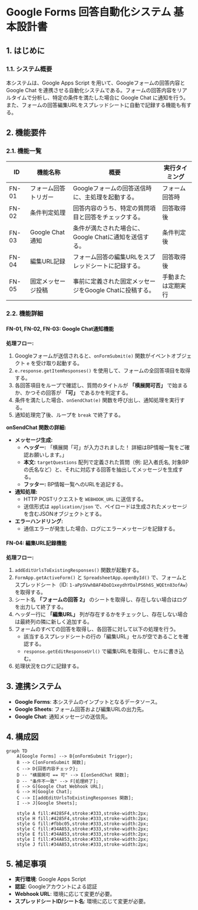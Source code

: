 # Google Forms 回答自動化システム 基本設計書

## 1. はじめに

### 1.1. システム概要
本システムは、Google Apps Script を用いて、Googleフォームの回答内容と Google Chat を連携させる自動化システムである。フォームの回答内容をリアルタイムで分析し、特定の条件を満たした場合に Google Chat に通知を行う。また、フォームの回答編集URLをスプレッドシートに自動で記録する機能も有する。

## 2. 機能要件

### 2.1. 機能一覧
| ID | 機能名称 | 概要 | 実行タイミング |
|---|---|---|---|
| FN-01 | フォーム回答トリガー | Googleフォームの回答送信時に、主処理を起動する。 | フォーム回答時 |
| FN-02 | 条件判定処理 | 回答内容のうち、特定の質問項目と回答をチェックする。 | 回答取得後 |
| FN-03 | Google Chat通知 | 条件が満たされた場合に、Google Chatに通知を送信する。 | 条件判定後 |
| FN-04 | 編集URL記録 | フォーム回答の編集URLをスプレッドシートに記録する。 | 回答取得後 |
| FN-05 | 固定メッセージ投稿 | 事前に定義された固定メッセージをGoogle Chatに投稿する。 | 手動または定期実行 |

### 2.2. 機能詳細

#### FN-01, FN-02, FN-03: Google Chat通知機能
**処理フロー:**
1. Googleフォームが送信されると、`onFormSubmit(e)` 関数がイベントオブジェクト `e` を受け取り起動する。
2. `e.response.getItemResponses()` を使用して、フォームの全回答項目を取得する。
3. 各回答項目をループで確認し、質問のタイトルが **「横展開可否」** で始まるか、かつその回答が **「可」** であるかを判定する。
4. 条件を満たした場合、`onSendChat(e)` 関数を呼び出し、通知処理を実行する。
5. 通知処理完了後、ループを `break` で終了する。

**onSendChat 関数の詳細:**
- **メッセージ生成:**
  - **ヘッダー:** 「横展開「可」が入力されました！ 詳細はBP情報一覧をご確認お願いします。」
  - **本文:** `targetQuestions` 配列で定義された質問（例: 記入者氏名, 対象BPの氏名など）と、それに対応する回答を抽出してメッセージを生成する。
  - **フッター:** BP情報一覧へのURLを追記する。
- **通知処理:**
  - HTTP POSTリクエストを `WEBHOOK_URL` に送信する。
  - 送信形式は `application/json` で、ペイロードは生成されたメッセージを含むJSONオブジェクトとする。
- **エラーハンドリング:**
  - 通信エラーが発生した場合、ログにエラーメッセージを記録する。

#### FN-04: 編集URL記録機能
**処理フロー:**
1. `addEditUrlsToExistingResponses()` 関数が起動する。
2. `FormApp.getActiveForm()` と `SpreadsheetApp.openById()` で、フォームとスプレッドシート（ID: `1-aPpSVwhBAF4DoD1xeydhYDalPS6h6S_WQEtn83ofAw`）を取得する。
3. シート名 **「フォームの回答 2」** のシートを取得し、存在しない場合はログを出力して終了する。
4. ヘッダー行に **「編集URL」** 列が存在するかをチェックし、存在しない場合は最終列の隣に新しく追加する。
5. フォームのすべての回答を取得し、各回答に対して以下の処理を行う。
   - 該当するスプレッドシートの行の「編集URL」セルが空であることを確認する。
   - `response.getEditResponseUrl()` で編集URLを取得し、セルに書き込む。
6. 処理状況をログに記録する。

## 3. 連携システム
- **Google Forms**: 本システムのインプットとなるデータソース。
- **Google Sheets**: フォーム回答および編集URLの出力先。
- **Google Chat**: 通知メッセージの送信先。

## 4. 構成図
```mermaid
graph TD
    A[Google Forms] --> B{onFormSubmit Trigger};
    B --> C[onFormSubmit 関数];
    C --> D{回答内容チェック};
    D -- "横展開可 == 可" --> E[onSendChat 関数];
    D -- "条件不一致" --> F[処理終了];
    E --> G[Google Chat Webhook URL];
    G --> H[Google Chat];
    C --> I[addEditUrlsToExistingResponses 関数];
    I --> J[Google Sheets];

    style A fill:#4285F4,stroke:#333,stroke-width:2px;
    style H fill:#4285F4,stroke:#333,stroke-width:2px;
    style G fill:#fbbc05,stroke:#333,stroke-width:2px;
    style C fill:#34A853,stroke:#333,stroke-width:2px;
    style E fill:#34A853,stroke:#333,stroke-width:2px;
    style I fill:#34A853,stroke:#333,stroke-width:2px;
    style J fill:#34A853,stroke:#333,stroke-width:2px;
```

## 5. 補足事項
- **実行環境**: Google Apps Script
- **認証**: Googleアカウントによる認証
- **Webhook URL**: 環境に応じて変更が必要。
- **スプレッドシートID/シート名**: 環境に応じて変更が必要。
